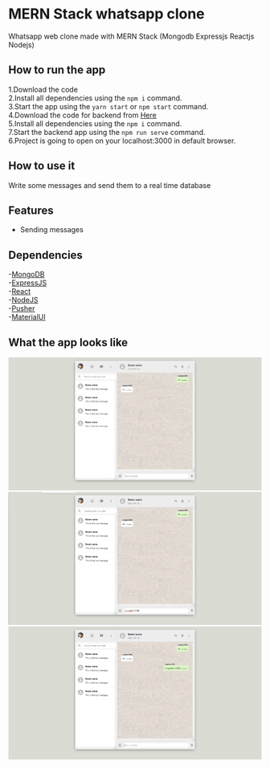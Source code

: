 # MERN Stack whatsapp clone

Whatsapp web clone made with MERN Stack (Mongodb Expressjs Reactjs Nodejs)  

## How to run the app

1.Download the code  
2.Install all dependencies using the `npm i` command.  
3.Start the app using the `yarn start` or `npm start` command.  
4.Download the code for backend from [Here](https://github.com/cengizhankose/whatsapp-backend)  
5.Install all dependencies using the `npm i` command.  
7.Start the backend app using the `npm run serve` command.  
6.Project is going to open on your localhost:3000 in default browser.  

## How to use it

Write some messages and send them to a real time database

## Features

- Sending messages

## Dependencies

-[MongoDB](https://www.mongodb.com/)  
-[ExpressJS](https://expressjs.com/)  
-[React](https://reactjs.org/)  
-[NodeJS](https://nodejs.org/en/)  
-[Pusher](https://pusher.com/)  
-[MaterialUI](https://material-ui.com/)  


## What the app looks like

![alt text](https://github.com/cengizhankose/whatsapp-mern-clone/blob/master/1.png)
![alt text](https://github.com/cengizhankose/whatsapp-mern-clone/blob/master/2.png)
![alt text](https://github.com/cengizhankose/whatsapp-mern-clone/blob/master/3.png)
